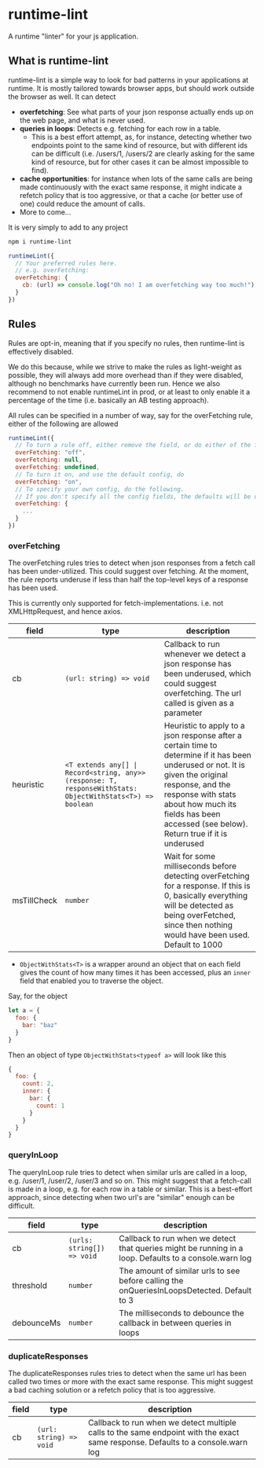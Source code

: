 # runtime-lint

A runtime "linter" for your js application.

## What is runtime-lint

runtime-lint is a simple way to look for bad patterns in your applications at runtime. It is mostly tailored towards browser apps, but should work outside the browser as well. It can detect 
- **overfetching**: See what parts of your json response actually ends up on the web page, and what is never used.
- **queries in loops**: Detects e.g. fetching for each row in a table. 
  - This is a best effort attempt, as, for instance, detecting whether two endpoints point to the same kind of resource, but with different ids can be difficult (i.e. /users/1, /users/2 are clearly asking for the same kind of resource, but for other cases it can be almost impossible to find).
- **cache opportunities**: for instance when lots of the same calls are being made continuously with the exact same response, it might indicate a refetch policy that is too aggressive, or that a cache (or better use of one) could reduce the amount of calls.
- More to come...

It is very simply to add to any project
```bash
npm i runtime-lint
```

```js
runtimeLint({
  // Your preferred rules here.
  // e.g. overFetching:
  overFetching: {
    cb: (url) => console.log("Oh no! I am overfetching way too much!")
  }
})
```

## Rules

Rules are opt-in, meaning that if you specify no rules, then runtime-lint is effectively disabled. 

We do this because, while we strive to make the rules as light-weight as possible, they will always add more overhead than if they were disabled, although no benchmarks have currently been run. Hence we also recommend to not enable runtimeLint in prod, or at least to only enable it a percentage of the time (i.e. basically an AB testing approach).

All rules can be specified in a number of way, say for the overFetching rule, either of the following are allowed
```js
runtimeLint({
  // To turn a rule off, either remove the field, or do either of the following
  overFetching: "off",
  overFetching: null,
  overFetching: undefined,
  // To turn it on, and use the default config, do
  overFetching: "on",
  // To specify your own config, do the following.
  // If you don't specify all the config fields, the defaults will be used
  overFetching: {
    ...
  }
})
```

### overFetching

The overFetching rules tries to detect when json responses from a fetch call has been under-utilized. This could suggest over fetching. At the moment, the rule reports underuse if less than half the top-level keys of a response has been used.

This is currently only supported for fetch-implementations. i.e. not XMLHttpRequest, and hence axios.

| field       | type                                                                                                      | description                                                                                                                                                                                                                                                     |
| ----------- | --------------------------------------------------------------------------------------------------------- | --------------------------------------------------------------------------------------------------------------------------------------------------------------------------------------------------------------------------------------------------------------- |
| cb          | `(url: string) => void`                                                                                   | Callback to run whenever we detect a json response has been underused, which could suggest overfetching. The url called is given as a parameter                                                                                                                 |
| heuristic   | `<T extends any[] \| Record<string, any>>(response: T, responseWithStats: ObjectWithStats<T>) => boolean` | Heuristic to apply to a json response after a certain time to determine if it has been underused or not. It is given the original response, and the response with stats about how much its fields has been accessed (see below). Return true if it is underused |
| msTillCheck | `number`                                                                                                  | Wait for some milliseconds before detecting overFetching for a response. If this is 0, basically everything will be detected as being overFetched, since then nothing would have been used. Default to 1000                                                     |

* `ObjectWithStats<T>` is a wrapper around an object that on each field gives the count of how many times it has been accessed, plus an `inner` field that enabled you to traverse the object.

Say, for the object
```js
let a = {
  foo: {
    bar: "baz"
  }
}
```
Then an object of type `ObjectWithStats<typeof a>` will look like this
```js
{
  foo: {
    count: 2,
    inner: {
      bar: {
        count: 1
      }
    }
  }
}
```

### queryInLoop

The queryInLoop rule tries to detect when similar urls are called in a loop, e.g. /user/1, /user/2, /user/3 and so on. This might suggest that a fetch-call is made in a loop, e.g. for each row in a table or similar. This is a best-effort approach, since detecting when two url's are "similar" enough can be difficult.

| field      | type                       | description                                                                                            |
| ---------- | -------------------------- | ------------------------------------------------------------------------------------------------------ |
| cb         | `(urls: string[]) => void` | Callback to run when we detect that queries might be running in a loop. Defaults to a console.warn log |
| threshold  | `number`                   | The amount of similar urls to see before calling the onQueriesInLoopsDetected. Default to 3            |
| debounceMs | `number`                   | The milliseconds to debounce the callback in between queries in loops                                  |

### duplicateResponses

The duplicateResponses rules tries to detect when the same url has been called two times or more with the exact same response. This might suggest a bad caching solution or a refetch policy that is too aggressive.

| field | type                    | description                                                                                                                     |
| ----- | ----------------------- | ------------------------------------------------------------------------------------------------------------------------------- |
| cb    | `(url: string) => void` | Callback to run when we detect multiple calls to the same endpoint with the exact same response. Defaults to a console.warn log |
